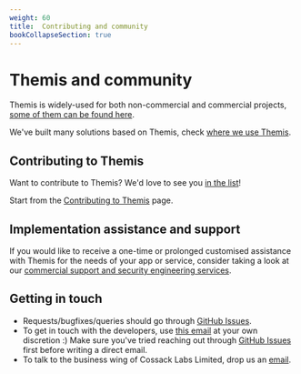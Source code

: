 ```yaml
---
weight: 60
title:  Contributing and community
bookCollapseSection: true
---
```


# Themis and community

Themis is widely-used for both non-commercial and commercial projects,
[some of them can be found here](projects-that-use-themis/).

We've built many solutions based on Themis,
check [where we use Themis](where-we-use-themis/).


## Contributing to Themis

Want to contribute to Themis?
We'd love to see you [in the list](credits/)!

Start from the [Contributing to Themis](contributing/) page.


## Implementation assistance and support

If you would like to receive a one-time or prolonged customised assistance
with Themis for the needs of your app or service,
consider taking a look at our
[commercial support and security engineering services](/docs/themis/support/).


## Getting in touch

- Requests/bugfixes/queries should go through [GitHub Issues].
- To get in touch with the developers,
  use [this email](mailto:dev@cossacklabs.com) at your own discretion :)
  Make sure you've tried reaching out through [GitHub Issues] first before writing a direct email.
- To talk to the business wing of Cossack Labs Limited,
  drop us an [email](mailto:info@cossacklabs.com).

[GitHub Issues]: https://github.com/cossacklabs/themis/issues
